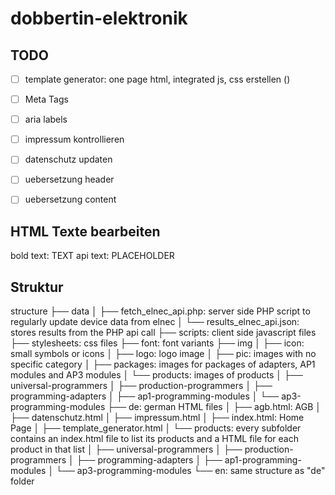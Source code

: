 # dobbertin-elektronik
 
## TODO

- [ ] template generator: one page html, integrated js, css erstellen ()
- [ ] Meta Tags 
- [ ] aria labels
- [ ] impressum kontrollieren
- [ ] datenschutz updaten
- [ ] uebersetzung header
- [ ] uebersetzung content





## HTML Texte bearbeiten
bold text: <span class="bold">TEXT</span>
api text: <span data-api="beep2_devices">PLACEHOLDER</span>


## Struktur

structure
├── data
│   ├── fetch_elnec_api.php: server side PHP script to regularly update device data from elnec
│   └── results_elnec_api.json: stores results from the PHP api call
├── scripts: client side javascript files
├── stylesheets: css files
├── font: font variants
├── img
│   ├── icon: small symbols or icons
│   ├── logo: logo image
│   ├── pic: images with no specific category
│   ├── packages: images for packages of adapters, AP1 modules and AP3 modules
│   └── products: images of products
│       ├── universal-programmers
│       ├── production-programmers
│       ├── programming-adapters
│       ├── ap1-programming-modules
│       └── ap3-programming-modules
├── de: german HTML files
│   ├── agb.html: AGB
│   ├── datenschutz.html
│   ├── impressum.html
│   ├── index.html: Home Page
│   ├── template_generator.html
│   └── products: every subfolder contains an index.html file to list its products and a HTML file for each product in that list
│       ├── universal-programmers
│       ├── production-programmers
│       ├── programming-adapters
│       ├── ap1-programming-modules
│       └── ap3-programming-modules
└── en: same structure as "de" folder
